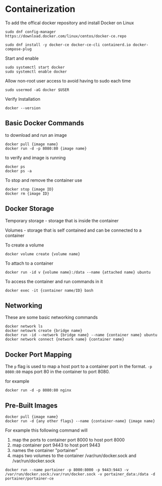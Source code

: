 # Containerization
To add the offical docker repository and install Docker on Linux
```
sudo dnf config-manager  https://download.docker.com/linux/centos/docker-ce.repo

sudo dnf install -y docker-ce docker-ce-cli containerd.io docker-compose-plug
```
Start and enable
```
sudo systemctl start docker
sudo systemctl enable docker
```
Allow non-root user access to avoid having to sudo each time
```
sudo usermod -aG docker $USER
```
Verify Installation
```
docker --version
```
## Basic Docker Commands
to download and run an image 
```
docker pull {image name} 
docker run -d -p 8080:80 {image name}
```
to verify and image is running
```
docker ps
docker ps -a
```
To stop and remove the container use
```
docker stop {image ID}
docker rm {image ID}
```
## Docker Storage
Temporary storage - storage that is inside the container

Volumes - storage that is self contained and can be connected to a container

To create a volume
```
docker volume create {volume name}
```
To attach to a container
```
docker run -id v {volume name}:/data --name {attached name} ubuntu
```
To access the container and run commands in it
```
docker exec -it {container name/ID} bash
```
## Networking
These are some basic networking commands
```
docker network ls
docker netowrk create {bridge name}
docker run -id --network {bridge name} --name {container name} ubuntu
docker network connect {network name} {container name}
```

## Docker Port Mapping
The ```p``` flag is used to map a host port to a container port in the format.
```-p 8080:80``` maps port 80 in the container to port 8080.

for example
```
docker run -d -p 8080:80 nginx
```
## Pre-Built Images
```
docker pull {image name}
docker run -d {any other flags} --name {container-name} {image name}
```
For example this following command will
1. map the ports to container port 8000 to host port 8000
2. map container port 9443 to host port 9443
3. names the container "portainer"
4. maps two volumes to the container /var/run/docker.sock and /var/run/docker.sock
```
docker run --name portainer -p 8000:8000 -p 9443:9443 -v /var/run/docker.sock:/var/run/docker.sock -v portainer_data:/data -d portainer/portainer-ce
```